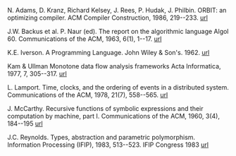 N. Adams, D. Kranz, Richard Kelsey, J. Rees, P. Hudak, J. Philbin.
ORBIT: an optimizing compiler. 
ACM Compiler Construction, 1986, 219--233.
[url](http://dl.acm.org/citation.cfm?id=13333)

J.W. Backus et al. P. Naur (ed). 
The report on the algorithmic language Algol 60. 
Communications of the ACM, 1963, 6(1), 1--17.
[url](http://dl.acm.org/citation.cfm?id=366193.366201&coll=DL&dl=ACM&CFID=553200397&CFTOKEN=50185488)

K.E. Iverson. 
A Programming Language. 
John Wiley & Son's. 1962.
[url](http://www.jsoftware.com/papers/APL.htm)

Kam & Ullman Monotone data flow analysis frameworks
Acta Informatica, 1977, 7, 305--317.
[url](http://link.springer.com/article/10.1007/BF00290339#page-1)

L. Lamport.
Time, clocks, and the ordering of events in a distributed system.
Communications of the ACM, 1978, 21(7), 558--565.
[url](http://research.microsoft.com/en-us/um/people/lamport/pubs/time-clocks.pdf)

J. McCarthy.
Recursive functions of symbolic expressions and their computation by machine, part I.
Communications of the ACM, 1960, 3(4), 184--195
[url](http://dl.acm.org/citation.cfm?id=367199)

J.C. Reynolds. 
Types, abstraction and parametric polymorphism.
Information Processing (IFIP), 1983, 513--523.
IFIP Congress 1983
[url](http://www.cse.chalmers.se/edu/year/2010/course/DAT140_Types/Reynolds_typesabpara.pdf)
